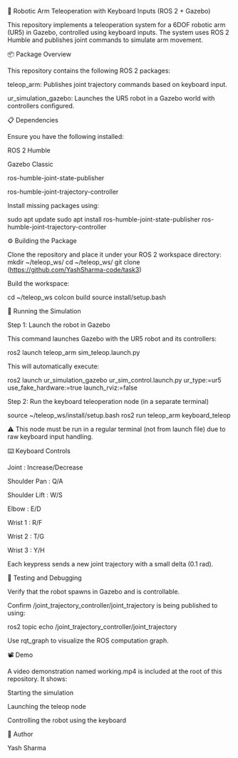 🤖 Robotic Arm Teleoperation with Keyboard Inputs (ROS 2 + Gazebo)

This repository implements a teleoperation system for a 6DOF robotic arm (UR5) in Gazebo, controlled using keyboard inputs. The system uses ROS 2 Humble and publishes joint commands to simulate arm movement.

📦 Package Overview

This repository contains the following ROS 2 packages:

teleop_arm: Publishes joint trajectory commands based on keyboard input.

ur_simulation_gazebo: Launches the UR5 robot in a Gazebo world with controllers configured.

📋 Dependencies

Ensure you have the following installed:

ROS 2 Humble

Gazebo Classic

ros-humble-joint-state-publisher

ros-humble-joint-trajectory-controller

Install missing packages using:

sudo apt update
sudo apt install ros-humble-joint-state-publisher ros-humble-joint-trajectory-controller 

⚙️ Building the Package

Clone the repository and place it under your ROS 2 workspace directory:
mkdir ~/teleop_ws/
cd ~/teleop_ws/
git clone (https://github.com/YashSharma-code/task3)

Build the workspace:

cd ~/teleop_ws
colcon build
source install/setup.bash

🚀 Running the Simulation

Step 1: Launch the robot in Gazebo

This command launches Gazebo with the UR5 robot and its controllers:

ros2 launch teleop_arm sim_teleop.launch.py

This will automatically execute:

ros2 launch ur_simulation_gazebo ur_sim_control.launch.py ur_type:=ur5 use_fake_hardware:=true launch_rviz:=false

Step 2: Run the keyboard teleoperation node (in a separate terminal)

source ~/teleop_ws/install/setup.bash
ros2 run teleop_arm keyboard_teleop

⚠️ This node must be run in a regular terminal (not from launch file) due to raw keyboard input handling.

⌨️ Keyboard Controls

Joint : Increase/Decrease

Shoulder Pan : Q/A

Shoulder Lift : W/S

Elbow : E/D

Wrist 1 : R/F

Wrist 2 : T/G

Wrist 3 : Y/H

Each keypress sends a new joint trajectory with a small delta (0.1 rad).

🧪 Testing and Debugging

Verify that the robot spawns in Gazebo and is controllable.

Confirm /joint_trajectory_controller/joint_trajectory is being published to using:

ros2 topic echo /joint_trajectory_controller/joint_trajectory

Use rqt_graph to visualize the ROS computation graph.

📽️ Demo

A video demonstration named working.mp4 is included at the root of this repository. It shows:

Starting the simulation

Launching the teleop node

Controlling the robot using the keyboard

👤 Author

Yash Sharma
